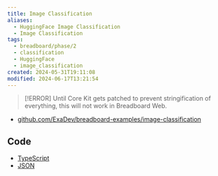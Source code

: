 ```yaml
---
title: Image Classification
aliases:
  - HuggingFace Image Classification
  - Image Classification
tags:
  - breadboard/phase/2
  - classification
  - HuggingFace
  - image_classification
created: 2024-05-31T19:11:08
modified: 2024-06-17T13:21:54
---
```


> [!ERROR]
> Until Core Kit gets patched to prevent stringification of everything, this will not work in Breadboard Web.

- [github.com/ExaDev/breadboard-examples/image-classification](https://github.com/ExaDev/breadboard-examples/blob/main/src/examples/image-classification)

## Code

- [TypeScript](https://github.com/ExaDev/breadboard-examples/blob/main/src/examples/image-classification/index.ts)
- [JSON](https://github.com/ExaDev/breadboard-examples/blob/main/src/examples/image-classification/graph.json)

<!-- ### Breadboard Web -->

<!-- [Open in Breadboard Web](https://breadboard-ai.web.app/?board=https://raw.githubusercontent.com/ExaDev/breadboard-examples/main/src/examples/image-classification/graph.json) -->

<!-- ### Preview Mode -->

<!-- <iframe src="https://breadboard-ai.web.app/?board=https://raw.githubusercontent.com/ExaDev/breadboard-examples/main/src/examples/image-classification/graph.json&embed" style="width: 100%; height: 500px; border: 0;"></iframe> -->

<!-- ### Edit Mode -->

<!-- <iframe src="https://breadboard-ai.web.app/?board=https://raw.githubusercontent.com/ExaDev/breadboard-examples/main/src/examples/image-classification/graph.json" style="width: 100%; height: 500px; border: 0;"></iframe> -->
